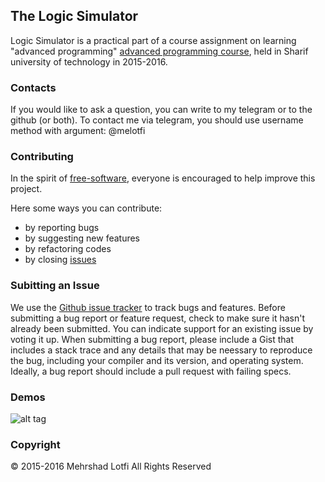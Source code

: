 ﻿## The Logic Simulator
Logic Simulator is a practical part of a course assignment on learning "advanced programming" [advanced programming course](http://ce.sharif.edu/courses/94-95/1/ce244-2), held in Sharif university of technology in 2015-2016.


### Contacts
If you would like to ask a question, you can write to my telegram or to the github (or both). To contact me via telegram, you should use username method with argument: @melotfi

### Contributing
In the spirit of [free-software](http://www.gnu.org/philosophy/free-sw.html), everyone is encouraged to help improve this project.

Here some ways you can contribute:
* by reporting bugs
* by suggesting new features
* by refactoring codes
* by closing [issues](https://github.com/mehr74/logicSim/issues)

### Subitting an Issue
We use the [Github issue tracker](https://github.com/mehr74/logicSim/issues) to track bugs and features. Before submitting a bug report or feature request, check to make sure it hasn't already been submitted. You can indicate support for an existing issue by voting it up. When submitting a bug report, please include a Gist that includes a stack trace and any details that may be neessary to reproduce the bug, including your compiler and its version, and operating system. Ideally, a bug report should include a pull request with failing specs.

### Demos

![alt tag](https://raw.github.com/mehr74/logicSim/master/src/demo.jpg)

### Copyright
© 2015-2016 Mehrshad Lotfi All Rights Reserved
